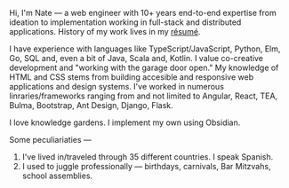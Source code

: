 Hi, I'm Nate — a web engineer with 10+ years end-to-end expertise from ideation to implementation working in full-stack and distributed applications. History of my work lives in my [résumé](https://nqthqn.com/resume/). 

I have experience with languages like TypeScript/JavaScript, Python, Elm, Go, SQL and, even a bit of Java, Scala and, Kotlin. I value co-creative development and "working with the garage door open." My knowledge of HTML and CSS stems from building accesible and responsive web applications and design systems. I've worked in numerous linraries/frameworks ranging from and not limited to Angular, React, TEA, Bulma, Bootstrap, Ant Design, Django, Flask.

I love knowledge gardens. I implement my own using Obsidian.

Some peculiariaties —

1. I've lived in/traveled through 35 different countries. I speak Spanish.
2. I used to juggle professionally — birthdays, carnivals, Bar Mitzvahs, school assemblies.
